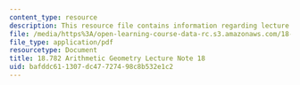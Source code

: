 ```yaml
---
content_type: resource
description: This resource file contains information regarding lecture 18.
file: /media/https%3A/open-learning-course-data-rc.s3.amazonaws.com/18-782-introduction-to-arithmetic-geometry-fall-2013/bafddc611307dc47727498c8b532e1c2_MIT18_782F13_lec18.pdf
file_type: application/pdf
resourcetype: Document
title: 18.782 Arithmetic Geometry Lecture Note 18
uid: bafddc61-1307-dc47-7274-98c8b532e1c2
---
```

